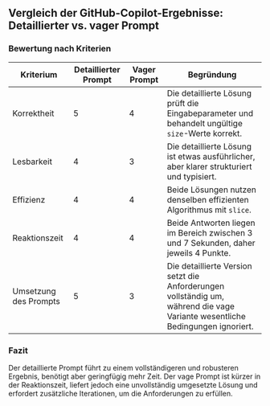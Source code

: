 ## Vergleich der GitHub-Copilot-Ergebnisse: Detaillierter vs. vager Prompt


### Bewertung nach Kriterien 

| Kriterium           | Detaillierter Prompt | Vager Prompt | Begründung |
|---------------------|----------------------|--------------|------------|
| Korrektheit          | 5                    | 4            | Die detaillierte Lösung prüft die Eingabeparameter und behandelt ungültige `size`-Werte korrekt. |
| Lesbarkeit           | 4                    | 3            | Die detaillierte Lösung ist etwas ausführlicher, aber klarer strukturiert und typisiert. |
| Effizienz            | 4                    | 4            | Beide Lösungen nutzen denselben effizienten Algorithmus mit `slice`. |
| Reaktionszeit        | 4                    | 4            | Beide Antworten liegen im Bereich zwischen 3 und 7 Sekunden, daher jeweils 4 Punkte. |
| Umsetzung des Prompts| 5                    | 3            | Die detaillierte Version setzt die Anforderungen vollständig um, während die vage Variante wesentliche Bedingungen ignoriert. |


### Fazit

Der detaillierte Prompt führt zu einem vollständigeren und robusteren Ergebnis, benötigt aber geringfügig mehr Zeit. Der vage Prompt ist kürzer in der Reaktionszeit, liefert jedoch eine unvollständig umgesetzte Lösung und erfordert zusätzliche Iterationen, um die Anforderungen zu erfüllen.
